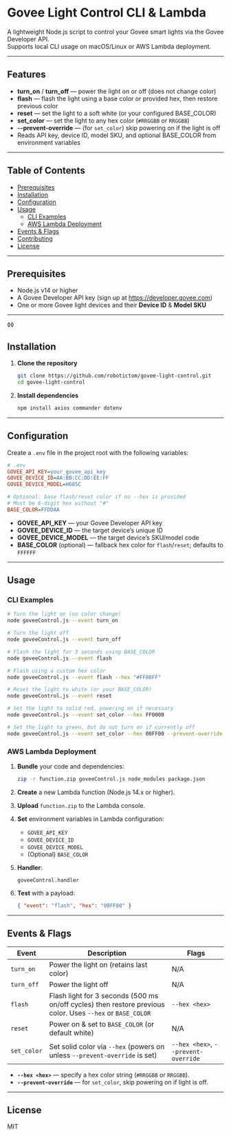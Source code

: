 # Govee Light Control CLI & Lambda

A lightweight Node.js script to control your Govee smart lights via the Govee Developer API.  
Supports local CLI usage on macOS/Linux or AWS Lambda deployment.

---

## Features

-   **turn_on** / **turn_off** — power the light on or off (does not change color)
-   **flash** — flash the light using a base color or provided hex, then restore previous color
-   **reset** — set the light to a soft white (or your configured BASE_COLOR)
-   **set_color** — set the light to any hex color (`#RRGGBB` or `RRGGBB`)
-   **--prevent-override** — (for `set_color`) skip powering on if the light is off
-   Reads API key, device ID, model SKU, and optional BASE_COLOR from environment variables

---

## Table of Contents

-   [Prerequisites](#prerequisites)
-   [Installation](#installation)
-   [Configuration](#configuration)
-   [Usage](#usage)
    -   [CLI Examples](#cli-examples)
    -   [AWS Lambda Deployment](#aws-lambda-deployment)
-   [Events & Flags](#events--flags)
-   [Contributing](#contributing)
-   [License](#license)

---

## Prerequisites

-   Node.js v14 or higher
-   A Govee Developer API key (sign up at https://developer.govee.com)
-   One or more Govee light devices and their **Device ID** & **Model SKU**

---

◊◊

## Installation

1. **Clone the repository**

    ```bash
    git clone https://github.com/robotictom/govee-light-control.git
    cd govee-light-control
    ```

2. **Install dependencies**

    ```bash
    npm install axios commander dotenv
    ```

---

## Configuration

Create a `.env` file in the project root with the following variables:

```ini
# .env
GOVEE_API_KEY=your_govee_api_key
GOVEE_DEVICE_ID=AA:BB:CC:DD:EE:FF
GOVEE_DEVICE_MODEL=H605C

# Optional: base flash/reset color if no --hex is provided
# Must be 6-digit hex without "#"
BASE_COLOR=FFDDAA
```

-   **GOVEE_API_KEY** — your Govee Developer API key
-   **GOVEE_DEVICE_ID** — the target device’s unique ID
-   **GOVEE_DEVICE_MODEL** — the target device’s SKU/model code
-   **BASE_COLOR** (optional) — fallback hex color for `flash`/`reset`; defaults to `FFFFFF`

---

## Usage

### CLI Examples

```bash
# Turn the light on (no color change)
node goveeControl.js --event turn_on

# Turn the light off
node goveeControl.js --event turn_off

# Flash the light for 3 seconds using BASE_COLOR
node goveeControl.js --event flash

# Flash using a custom hex color
node goveeControl.js --event flash --hex "#FF00FF"

# Reset the light to white (or your BASE_COLOR)
node goveeControl.js --event reset

# Set the light to solid red, powering on if necessary
node goveeControl.js --event set_color --hex FF0000

# Set the light to green, but do not turn on if currently off
node goveeControl.js --event set_color --hex 00FF00 --prevent-override
```

### AWS Lambda Deployment

1. **Bundle** your code and dependencies:

    ```bash
    zip -r function.zip goveeControl.js node_modules package.json
    ```

2. **Create** a new Lambda function (Node.js 14.x or higher).

3. **Upload** `function.zip` to the Lambda console.

4. **Set** environment variables in Lambda configuration:

    - `GOVEE_API_KEY`
    - `GOVEE_DEVICE_ID`
    - `GOVEE_DEVICE_MODEL`
    - (Optional) `BASE_COLOR`

5. **Handler**:

    ```
    goveeControl.handler
    ```

6. **Test** with a payload:

    ```json
    { "event": "flash", "hex": "00FF00" }
    ```

---

## Events & Flags

| Event       | Description                                                                                                | Flags                               |
| ----------- | ---------------------------------------------------------------------------------------------------------- | ----------------------------------- |
| `turn_on`   | Power the light on (retains last color)                                                                    | N/A                                 |
| `turn_off`  | Power the light off                                                                                        | N/A                                 |
| `flash`     | Flash light for 3 seconds (500 ms on/off cycles) then restore previous color. Uses `--hex` or `BASE_COLOR` | `--hex <hex>`                       |
| `reset`     | Power on & set to `BASE_COLOR` (or default white)                                                          | N/A                                 |
| `set_color` | Set solid color via `--hex` (powers on unless `--prevent-override` is set)                                 | `--hex <hex>`, `--prevent-override` |

-   **`--hex <hex>`** — specify a hex color string (`#RRGGBB` or `RRGGBB`).
-   **`--prevent-override`** — for `set_color`, skip powering on if light is off.

---

## License

MIT
